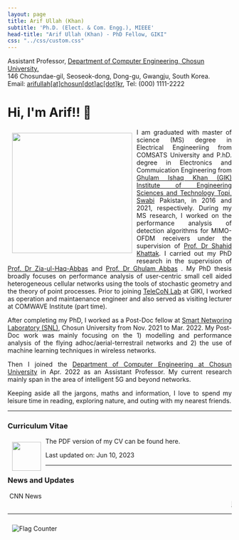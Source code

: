```yaml
---
layout: page
title: Arif Ullah (Khan)
subtitle: 'Ph.D. (Elect. & Com. Engg.), MIEEE'
head-title: "Arif Ullah (Khan) - PhD Fellow, GIKI"
css: "../css/custom.css"
---
```

<html lang="en">
<head>

  <meta name="viewport" content="width=device-width, initial-scale=1">
  <link rel="stylesheet" href="http://maxcdn.bootstrapcdn.com/bootstrap/3.3.6/css/bootstrap.min.css">
  <script src="https://ajax.googleapis.com/ajax/libs/jquery/1.12.4/jquery.min.js"></script>
  <script src="http://maxcdn.bootstrapcdn.com/bootstrap/3.3.6/js/bootstrap.min.js"></script>
</head>
<body>
    <div class="row">
        <div class="col-md-3"></div>
        <div class="col-md-7">
          <div class="row"> 
          Assistant Professor, <a href="#" class="https://eng.chosun.ac.kr/eng/index.do">Department of Computer Engineering, Chosun University,</a>
            </div>
          <div class="row"> 
          146 Chosundae-gil, Seoseok-dong, Dong-gu, Gwangju, South Korea. 
            </div>
          <div class="row"> 
          Email: <a href="#" class="mailto: arifullag@chosun.ac.kr">arifullah[at]chosun[dot]ac[dot]kr</a>, Tel: (000) 1111-2222
        </div>
        </div>
  </div>
</body>
</html>


<html> 
<head> 
  <title> 
    Wrapping an Image with the text 
  </title> 
  <style> 
    body { 
      margin: 20px; 
      text-align: left; 
    } 
  
    h1 { 
      color: green; 
    } 
  
    img { 
      float: left; 
      margin: 10px; 
    } 
  
    p { 
      text-align: justify; 
    } 
  </style> 
</head> 
<body> 
  <h1>Hi, I'm Arif!! 👋</h1> 
  <b> 
  </b> 
  <div class="square"> 
    <div> 
      <img align="right" src="../img/arifnnew.jpg" height="270px">
    </div>   
<p> 
I am graduated with master of science (MS) degree in Electrical Engineeriing from COMSATS University and P.hD. degree in Electronics and Commuication Engineering from <a href="https://www.giki.edu.pk/">Ghulam Ishaq Khan (GIK) Institute of Engineering Sciences and Technology Topi, Swabi</a> Pakistan, in 2016 and 2021, respectively. During my MS research, I worked on the performance analysis of detection algorithms for MIMO-OFDM receivers under the supervision of <a href="https://www.giki.edu.pk/">Prof. Dr Shahid Khattak</a>. I carried out my PhD research in the supervision of <a href="https://www.giki.edu.pk/Faculty/Dr Ziaul Haq Abbas">Prof. Dr Zia-ul-Haq-Abbas</a>  and <a href="https://giki.edu.pk/personnel/abbas/">Prof. Dr Ghulam Abbas</a> . My PhD thesis broadly focuses on performance analysis of user-centric small cell aided heterogeneous cellular networks using the tools of stochastic geometry and the theory of point processes. Prior to joining <a href="https://www.giki.edu.pk/telecon">TeleCoN Lab</a> at GIKI, I worked as operation and maintaenance engineer and also served as visiting lecturer at COMWAVE Institute (part time).
    </p> 

  </div> 
</body> 
</html>


After completing my PhD, I worked as a Post-Doc fellow at [Smart Networing Laboratory (SNL)](https://www.giki.edu), Chosun University from Nov. 2021 to Mar. 2022. My Post-Doc work was mainly focusing on the 1) modelling and performance analysis of the flying adhoc/aerial-terrestrail networks and 2) the use of machine learning techniques in wireless networks. 

Then I joined the [Department of Computer Engineering at Chosun University](https://www.chosun.ac.kr) in Apr. 2022 as an Assistant Professor. My current research mainly span in the area of intelligent 5G and beyond networks.


Keeping aside all the jargons, maths and information, I love to spend my leisure time in reading, exploring nature, and outing with my nearest friends.
 
 ----
 
### Curriculum Vitae
The PDF version of my CV can be found here.
[<img src="../img/cvicon.jpg" height="65px">](https://arifkhaan.github.io/books/Arif-CV.pdf)

Last updated on: Jun 10, 2023

 ----
### News and Updates

<div class="container mt-5">
    <div class="row">
        <div class="col-md-12">
            <div class="d-flex justify-content-between align-items-center breaking-news bg-white">
                <div class="d-flex flex-row flex-grow-1 flex-fill justify-content-center bg-danger py-2 text-white px-1 news"><span class="d-flex align-items-center">&nbsp;CNN News</span></div>
                <marquee class="news-scroll" behavior="scroll" direction="left" onmouseover="this.stop();" onmouseout="this.start();"> <a href="#">Excepteur sint occaecat cupidatat non proident, sunt in culpa qui officia deserunt mollit anim id est laborum. </a> <span class="dot"></span> <a href="#">Lorem ipsum dolor sit amet, consectetur adipiscing elit, sed do eiusmod tempor incididunt ut </a> <span class="dot"></span> <a href="#">Duis aute irure dolor in reprehenderit in voluptate velit esse </a>
                </marquee>
            </div>
        </div>
    </div>
</div>

----

<a href="https://info.flagcounter.com/2S2r"><img src="https://s04.flagcounter.com/count/2S2r/bg_FFFFFF/txt_000000/border_CCCCCC/columns_8/maxflags_40/viewers_0/labels_1/pageviews_1/flags_0/percent_0/" alt="Flag Counter" border="0"></a>
